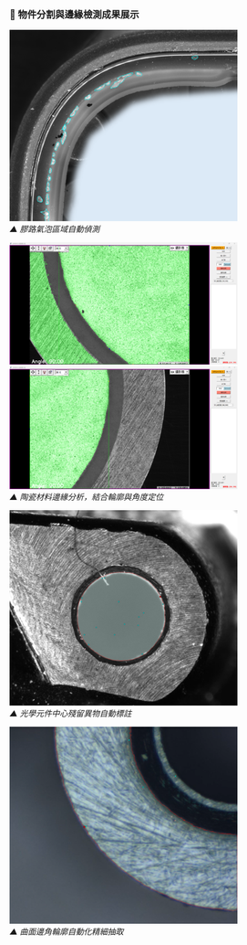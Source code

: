 <h3>📌 物件分割與邊緣檢測成果展示</h3>

<p align="left">
  <img src="bubbles_in_glue_path.png" alt="Bubbles in glue path" width="400"/><br>
  <em>▲ 膠路氣泡區域自動偵測</em>
</p>

<p align="left">
  <img src="ceramics_material_edge_1.png" alt="Ceramic edge 1" width="400"/>
  <img src="ceramics_material_edge_2.png" alt="Ceramic edge 2" width="400"/><br>
  <em>▲ 陶瓷材料邊緣分析，結合輪廓與角度定位</em>
</p>

<p align="left">
  <img src="fiber_on_circle.png" alt="Fiber on circular object" width="400"/><br>
  <em>▲ 光學元件中心殘留異物自動標註</em>
</p>

<p align="left">
  <img src="Round_corner_edge.png" alt="Round corner edge segmentation" width="400"/><br>
  <em>▲ 曲面邊角輪廓自動化精細抽取</em>
</p>
